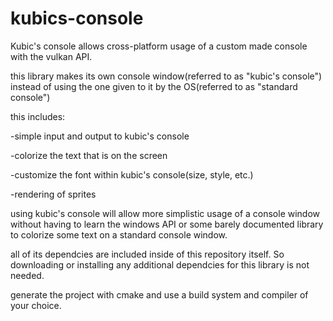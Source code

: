 # kubics-console
Kubic's console allows cross-platform usage of a custom made console with the vulkan API. 


this library makes its own console window(referred to as "kubic's console") instead of using the one
given to it by the OS(referred to as "standard console") 


this includes:

-simple input and output to kubic's console

-colorize the text that is on the screen

-customize the font within kubic's console(size, style, etc.)

-rendering of sprites


using kubic's console will allow more simplistic usage of a console window
without having to learn the windows API or some barely documented library
to colorize some text on a standard console window.

all of its dependcies are included inside of this repository itself.
So downloading or installing any additional dependcies for this library is not needed.

generate the project with cmake and use a build system and compiler of your choice.

